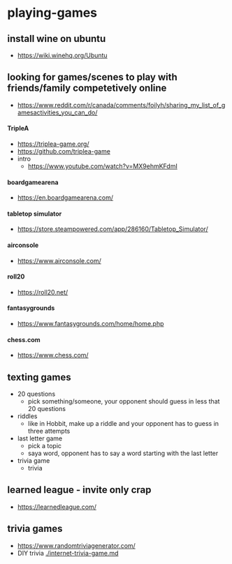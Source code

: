 # playing-games

## install wine on ubuntu

- https://wiki.winehq.org/Ubuntu

## looking for games/scenes to play with friends/family competetively online

- https://www.reddit.com/r/canada/comments/foilyh/sharing_my_list_of_gamesactivities_you_can_do/

#### TripleA

- https://triplea-game.org/
- https://github.com/triplea-game
- intro
    - https://www.youtube.com/watch?v=MX9ehmKFdmI

#### boardgamearena

- https://en.boardgamearena.com/

#### tabletop simulator

- https://store.steampowered.com/app/286160/Tabletop_Simulator/

#### airconsole

- https://www.airconsole.com/

#### roll20

- https://roll20.net/

#### fantasygrounds

- https://www.fantasygrounds.com/home/home.php

#### chess.com

- https://www.chess.com/ 


## texting games

- 20 questions
    - pick something/someone, your opponent should guess in less that 20 questions
- riddles
    - like in Hobbit, make up a riddle and your opponent has to guess in three attempts
- last letter game
    - pick a topic
    - saya word, opponent has to say a word starting with the last letter
- trivia game
    - trivia

## learned league - invite only crap

- https://learnedleague.com/

## trivia games

- https://www.randomtriviagenerator.com/
- DIY trivia [./internet-trivia-game.md](./internet-trivia-game.md)